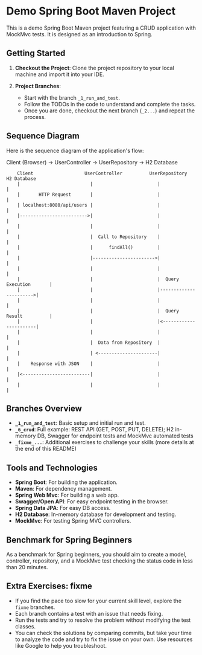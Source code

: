# Demo Spring Boot Maven Project

This is a demo Spring Boot Maven project featuring a CRUD application with MockMvc tests. It is designed as an introduction to Spring.

## Getting Started

1. **Checkout the Project**:
   Clone the project repository to your local machine and import it into your IDE.

2. **Project Branches**:
    - Start with the branch `_1_run_and_test`.
    - Follow the TODOs in the code to understand and complete the tasks.
    - Once you are done, checkout the next branch (`_2...`) and repeat the process.

## Sequence Diagram

Here is the sequence diagram of the application's flow:

Client (Browser) -> UserController -> UserRepository -> H2 Database

```
    Client                   UserController          UserRepository           H2 Database
    |                          |                        |                        |
    |       HTTP Request       |                        |                        |
    | localhost:8080/api/users |                        |                        |
    |------------------------->|                        |                        |
    |                          |                        |                        |
    |                          |  Call to Repository    |                        |
    |                          |      findAll()         |                        |
    |                          |----------------------->|                        |
    |                          |                        |                        |
    |                          |                        |  Query Execution       |
    |                          |                        |----------------------->|
    |                          |                        |                        |
    |                          |                        |  Query Result          |
    |                          |                        |<-----------------------|
    |                          |                        |                        |
    |                          |  Data from Repository  |                        |
    |                          | <----------------------|                        |
    |	 Response with JSON    |                        |                        |
    |<-------------------------|                        |                        |
    |                          |                        |                        |
```


## Branches Overview

- **`_1_run_and_test`**: Basic setup and initial run and test.
- **`_6_crud`**: Full example: REST API (GET, POST, PUT, DELETE); H2 in-memory DB, Swagger for endpoint tests and MockMvc automated tests 
- **`_fixme_...`**: Additional exercises to challenge your skills (more details at the end of this README)

## Tools and Technologies

- **Spring Boot**: For building the application.
- **Maven**: For dependency management.
- **Spring Web Mvc**: For building a web app.
- **Swagger/Open API**: For easy endpoint testing in the browser.
- **Spring Data JPA**: For easy DB access.
- **H2 Database**: In-memory database for development and testing.
- **MockMvc**: For testing Spring MVC controllers.

## Benchmark for Spring Beginners

As a benchmark for Spring beginners, you should aim to create a model, controller, repository, and a MockMvc test checking the status code in less than 20 minutes.

## Extra Exercises: fixme

- If you find the pace too slow for your current skill level, explore the `fixme` branches. 
- Each branch contains a test with an issue that needs fixing. 
- Run the tests and try to resolve the problem without modifying the test classes. 
- You can check the solutions by comparing commits, but take your time to analyze the code and try to fix the issue on your own. Use resources like Google to help you troubleshoot.
